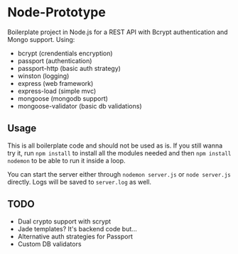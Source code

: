 Node-Prototype
==============

Boilerplate project in Node.js for a REST API with Bcrypt authentication and Mongo support. Using:

- bcrypt (crendentials encryption)
- passport (authentication)
- passport-http (basic auth strategy)
- winston (logging)
- express (web framework)
- express-load (simple mvc)
- mongoose (mongodb support)
- mongoose-validator (basic db validations)

Usage
-----

This is all boilerplate code and should not be used as is. If you still wanna try it, run `npm install` to install all the modules needed and then `npm install nodemon` to be able to run it inside a loop.

You can start the server either through `nodemon server.js` or `node server.js` directly. Logs will be saved to `server.log` as well.

TODO
----

- Dual crypto support with scrypt
- Jade templates? It's backend code but...
- Alternative auth strategies for Passport
- Custom DB validators
